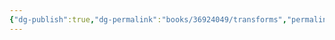 ```yaml
---
{"dg-publish":true,"dg-permalink":"books/36924049/transforms","permalink":"/books/36924049/transforms/","title":"变换","metatags":{"description":"","og:site_name":"DavonOs","og:title":"第十六章 变换","og:type":"article","og:url":"https://zuji.eu.org/books/36924049/transforms","og:image":"https://images.manning.com/360/480/resize/book/f/235f14b-90f6-43b8-8abd-62bc945d1624/Grant-2ed-HI.png","og:image:width":"200","og:image:alt":"articlecover","og:locale":"zh_cn"},"tags":["program/css"],"dgShowInlineTitle":true}
---
```

